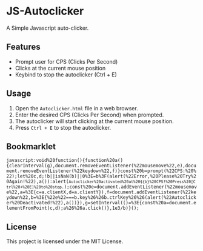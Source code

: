 # JS-Autoclicker

A Simple Javascript auto-clicker.

## Features

- Prompt user for CPS (Clicks Per Second)
- Clicks at the current mouse position
- Keybind to stop the autoclicker (Ctrl + E)

## Usage

1. Open the `Autoclicker.html` file in a web browser.
2. Enter the desired CPS (Clicks Per Second) when prompted.
3. The autoclicker will start clicking at the current mouse position.
4. Press `Ctrl + E` to stop the autoclicker.

## Bookmarklet

<code>javascript:void%20function(){function%20a(){clearInterval(g),document.removeEventListener(%22mousemove%22,e),document.removeEventListener(%22keydown%22,f)}const%20b=prompt(%22CPS:%20%22);let%20c,d;!b||isNaN(b)||0%3E=b%3F(alert(%22Error,%20Please%20Try%20Again!%22),a()):alert(`Autoclicker%20activated%20at%20${b}%20CPS!%20Press%20[Ctrl%20+%20E]%20to%20stop.`);const%20e=document.addEventListener(%22mousemove%22,a=%3E{c=a.clientX,d=a.clientY}),f=document.addEventListener(%22keydown%22,b=%3E{%22e%22===b.key%26%26b.ctrlKey%26%26(alert(%22Autoclicker%20Deactivated!%22),a())}),g=setInterval(()=%3E{const%20a=document.elementFromPoint(c,d);a%26%26a.click()},1e3/b)}();</code>

## License

This project is licensed under the MIT License.
